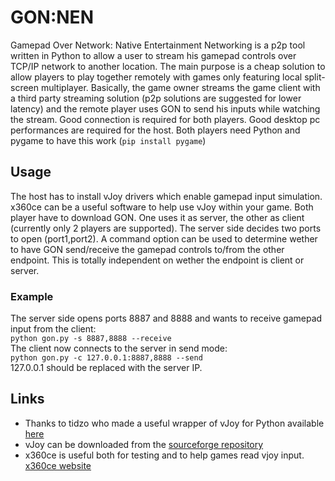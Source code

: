 # GON:NEN
Gamepad Over Network: Native Entertainment Networking is a p2p tool written in Python to allow a user to stream his gamepad controls over TCP/IP network to another location. The main purpose is a cheap solution to allow players to play together remotely with games only featuring local split-screen multiplayer. Basically, the game owner streams the game client with a third party streaming solution (p2p solutions are suggested for lower latency) and the remote player uses GON to send his inputs while watching the stream. Good connection is required for both players. Good desktop pc performances are required for the host.
Both players need Python and pygame to have this work (`pip install pygame`)
## Usage
The host has to install vJoy drivers which enable gamepad input simulation. x360ce can be a useful software to help use vJoy within your game. Both player have to download GON. One uses it as server, the other as client (currently only 2 players are supported).
The server side decides two ports to open (port1,port2). A command option can be used to determine wether to have GON send/receive the gamepad controls to/from the other endpoint. This is totally independent on wether the endpoint is client or server.
### Example
The server side opens ports 8887 and 8888 and wants to receive gamepad input from the client:  
```python gon.py -s 8887,8888 --receive```  
The client now connects to the server in send mode:  
```python gon.py -c 127.0.0.1:8887,8888 --send```  
127.0.0.1 should be replaced with the server IP.
## Links
- Thanks to tidzo who made a useful wrapper of vJoy for Python available [here](https://github.com/tidzo/pyvjoy)
- vJoy can be downloaded from the [sourceforge repository](http://vjoystick.sourceforge.net/site/)
- x360ce is useful both for testing and to help games read vjoy input. [x360ce website](https://www.x360ce.com/)
